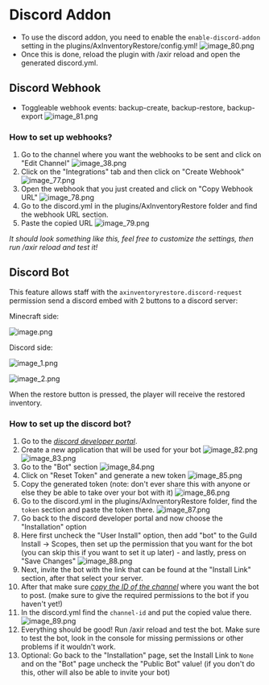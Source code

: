 # Discord Addon
* To use the discord addon, you need to enable the `enable-discord-addon` setting in the plugins/AxInventoryRestore/config.yml!
![image_80.png](image_80.png)
* Once this is done, reload the plugin with /axir reload and open the generated discord.yml.

## Discord Webhook
* Toggleable webhook events: backup-create, backup-restore, backup-export
![image_81.png](image_81.png)

### How to set up webhooks?
1. Go to the channel where you want the webhooks to be sent and click on "Edit Channel"
![image_38.png](image_38.png)
2. Click on the "Integrations" tab and then click on "Create Webhook"
![image_77.png](image_77.png)
3. Open the webhook that you just created and click on "Copy Webhook URL"
![image_78.png](image_78.png)
4. Go to the discord.yml in the plugins/AxInventoryRestore folder and find the webhook URL section.
5. Paste the copied URL
![image_79.png](image_79.png)

*It should look something like this, feel free to customize the settings, then run /axir reload and test it!*

## Discord Bot

This feature allows staff with the `axinventoryrestore.discord-request` permission send a discord embed with 2 buttons to a discord server:

<p>Minecraft side:</p>

![image.png](image.png)

<p>Discord side:</p>

![image_1.png](image_1.png)

![image_2.png](image_2.png)

When the restore button is pressed, the player will receive the restored inventory.

### How to set up the discord bot?
1. Go to the [_discord developer portal_](https://discord.com/developers/applications).
2. Create a new application that will be used for your bot
![image_82.png](image_82.png)
![image_83.png](image_83.png)
3. Go to the "Bot" section
![image_84.png](image_84.png)
4. Click on "Reset Token" and generate a new token
![image_85.png](image_85.png)
5. Copy the generated token (note: don't ever share this with anyone or else they be able to take over your bot with it)
![image_86.png](image_86.png)
6. Go to the discord.yml in the plugins/AxInventoryRestore folder, find the `token` section and paste the token there.
![image_87.png](image_87.png)
7. Go back to the discord developer portal and now choose the "Installation" option
8. Here first uncheck the "User Install" option, then add "bot" to the Guild Install -> Scopes, then set up the permission that you want for the bot (you can skip this if you want to set it up later) - and lastly, press on "Save Changes"
![image_88.png](image_88.png)
9. Next, invite the bot with the link that can be found at the "Install Link" section, after that select your server.
10. After that make sure [_copy the ID of the channel_](https://support.discord.com/hc/en-us/articles/206346498-Where-can-I-find-my-User-Server-Message-ID#h_01HRSTXPS5FMK2A5SMVSX4JW4E) where you want the bot to post. (make sure to give the required permissions to the bot if you haven't yet!)
11. In the discord.yml find the `channel-id` and put the copied value there.
![image_89.png](image_89.png)
12. Everything should be good! Run /axir reload and test the bot. Make sure to test the bot, look in the console for missing permissions or other problems if it wouldn't work.
13. Optional: Go back to the "Installation" page, set the Install Link to `None` and on the "Bot" page uncheck the "Public Bot" value! (if you don't do this, other will also be able to invite your bot)